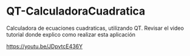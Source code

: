 # QT-CalculadoraCuadratica
Calculadora de ecuaciones cuadraticas, utilizando QT. Revisar el video tutorial donde explico como realizar esta aplicación

https://youtu.be/JDpvtcE436Y
